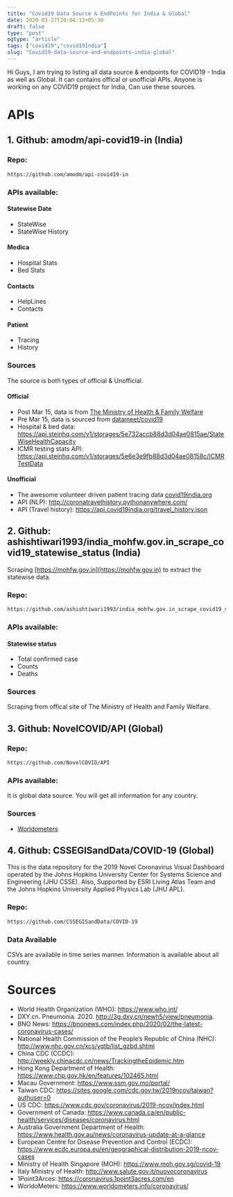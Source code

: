 ```yaml
---
title: "Covid19 Data Source & EndPoints for India & Global"
date: 2020-03-27T20:04:13+05:30
draft: false
type: "post"
ogtype: "article"
tags: ["covid19","covid19India"]
slug: "Covid19-data-source-and-endpoints-india-global"
---
```


Hi Guys, I am trying to listing all data source & endpoints for COVID19 - India as well as Global. It can contains offical or unofficial APIs. Anyone is working on any COVID19 project for India, Can use these sources. 

# APIs

## 1. Github: amodm/api-covid19-in (India)


### Repo:
```sh
https://github.com/amodm/api-covid19-in
```

### APIs available:

#### Statewise Date

* StateWise
* StateWise History

#### Medica

* Hospital Stats
* Bed Stats

#### Contacts

* HelpLines
* Contacts

#### Patient

* Tracing
* History

### Sources

The source is both types of official & Unofficial.

#### Official

* Post Mar 15, data is from [The Ministry of Health & Family Welfare](https://www.mohfw.gov.in/)
* Pre  Mar 15, data is sourced from [datameet/covid19](https://github.com/datameet/covid19/tree/eb1cc65657929abe12ca59f0e754bef4bc562d7a/mohfw-backup)
* Hospital & bed data: https://api.steinhq.com/v1/storages/5e732accb88d3d04ae0815ae/StateWiseHealthCapacity
* ICMR testing stats API: https://api.steinhq.com/v1/storages/5e6e3e9fb88d3d04ae08158c/ICMRTestData

#### Unofficial

* The awesome volunteer driven patient tracing data [covid19india.org](https://www.covid19india.org/)
* API (NLP): http://coronatravelhistory.pythonanywhere.com/
* API (Travel history): https://api.covid19india.org/travel_history.json

## 2. Github: ashishtiwari1993/india_mohfw.gov.in_scrape_covid19_statewise_status (India)

Scraping [https://mohfw.gov.in](https://mohfw.gov.in) to extract the statewise data.

### Repo:

```sh
https://github.com/ashishtiwari1993/india_mohfw.gov.in_scrape_covid19_statewise_status
```

### APIs available:

#### Statewise status

* Total confirmed case
* Counts 
* Deaths

### Sources

Scraping from offical site of The Ministry of Health and Family Welfare.

## 3. Github: NovelCOVID/API (Global)

### Repo:
```sh
https://github.com/NovelCOVID/API
```

### APIs available:

It is global data source. You will get all information for any country.

### Sources

* [Worldometers](https://www.worldometers.info/coronavirus/)


## 4. Github: CSSEGISandData/COVID-19 (Global)

This is the data repository for the 2019 Novel Coronavirus Visual Dashboard operated by the Johns Hopkins University Center for Systems Science and Engineering (JHU CSSE). Also, Supported by ESRI Living Atlas Team and the Johns Hopkins University Applied Physics Lab (JHU APL).

### Repo:

```sh
https://github.com/CSSEGISandData/COVID-19
``` 

### Data Available

CSVs are available in time series manner. Information is available about all country.

# Sources

* World Health Organization (WHO): https://www.who.int/
* DXY.cn. Pneumonia. 2020. http://3g.dxy.cn/newh5/view/pneumonia.
* BNO News: https://bnonews.com/index.php/2020/02/the-latest-coronavirus-cases/
* National Health Commission of the People’s Republic of China (NHC):
 http://www.nhc.gov.cn/xcs/yqtb/list_gzbd.shtml
* China CDC (CCDC): http://weekly.chinacdc.cn/news/TrackingtheEpidemic.htm
* Hong Kong Department of Health: https://www.chp.gov.hk/en/features/102465.html
* Macau Government: https://www.ssm.gov.mo/portal/
* Taiwan CDC: https://sites.google.com/cdc.gov.tw/2019ncov/taiwan?authuser=0
* US CDC: https://www.cdc.gov/coronavirus/2019-ncov/index.html
* Government of Canada: https://www.canada.ca/en/public-health/services/diseases/coronavirus.html
* Australia Government Department of Health: https://www.health.gov.au/news/coronavirus-update-at-a-glance
* European Centre for Disease Prevention and Control (ECDC): https://www.ecdc.europa.eu/en/geographical-distribution-2019-ncov-cases 
* Ministry of Health Singapore (MOH): https://www.moh.gov.sg/covid-19
* Italy Ministry of Health: http://www.salute.gov.it/nuovocoronavirus
* 1Point3Arces: https://coronavirus.1point3acres.com/en
* WorldoMeters: https://www.worldometers.info/coronavirus/
